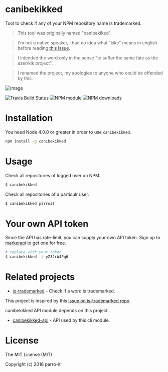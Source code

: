 # canibekikked

Tool to check if any of your NPM repository name is trademarked.


> This tool was originally named "canibekiked".

> I'm not a native speaker, I had no idea what "kike" means in english before reading [this issue](https://github.com/parro-it/canibekikked/issues/2).

> I intended the word only in the sense "to suffer the same fate as the azer/kik project".

> I renamed the project, my apologies to anyone who could be offended by this.


![image](https://cloud.githubusercontent.com/assets/11197111/14062535/d72486c8-f3a2-11e5-84d7-9c590cfacfeb.png)


[![Travis Build Status](https://img.shields.io/travis/parro-it/canibekikked.svg)](http://travis-ci.org/parro-it/canibekikked)
[![NPM module](https://img.shields.io/npm/v/canibekikked.svg)](https://npmjs.org/package/canibekikked)
[![NPM downloads](https://img.shields.io/npm/dt/canibekikked.svg)](https://npmjs.org/package/canibekikked)

# Installation

You need Node 4.0.0 or greater in order to use `canibekikked`.

```bash
npm install -g canibekikked
```

# Usage

Check all repositories of logged user on NPM:

```bash
$ canibekikked
```

Check all repositories of a particulr user:

```bash
$ canibekikked parroit
```

# Your own API token

Since the API has rate-limit, you can supply your own API token. Sign up to [markerapi](http://www.markerapi.com/) to get one for free.

```bash
# replace with your token
$ canibekikked -t yZ32rW4Pq6
```

# Related projects

* [is-trademarked](https://github.com/egoist/is-trademarked) - Check if a word is trademarked.

This project is inspired by this [issue on is-trademarked repo](https://github.com/egoist/is-trademarked/issues/3).

canibekikked API module depends on this project.

* [canibekikked-api](https://github.com/parro-it/canibekikked-api) - API used by this cli module.


# License

The MIT License (MIT)

Copyright (c) 2016 parro-it

